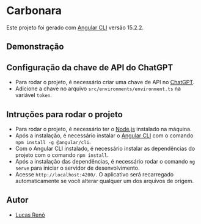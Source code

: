 # Carbonara

Este projeto foi gerado com [Angular CLI](https://github.com/angular/angular-cli) versão 15.2.2.

## Demonstração

## Configuração da chave de API do ChatGPT

- Para rodar o projeto, é necessário criar uma chave de API no [ChatGPT](https://platform.openai.com/account/api-keys).
- Adicione a chave no arquivo `src/environments/environment.ts` na variável `token`.

## Intruções para rodar o projeto

- Para rodar o projeto, é necessário ter o [Node.js](https://nodejs.org/en/) instalado na máquina.
- Após a instalação, é necessário instalar o [Angular CLI](https://angular.io/cli) com o comando `npm install -g @angular/cli`.
- Com o Angular CLI instalado, é necessário instalar as dependências do projeto com o comando `npm install`.
- Após a instalação das dependências, é necessário rodar o comando `ng serve` para iniciar o servidor de desenvolvimento.
- Acesse `http://localhost:4200/`. O aplicativo será recarregado automaticamente se você alterar qualquer um dos arquivos de origem.

## Autor

- [Lucas Renó](https://www.linkedin.com/in/lucas-ren%C3%B3-50023924/)
